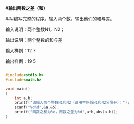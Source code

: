 #**输出两数之差（和）**

###编写完整的程序。输入两个数，输出他们的和与差。

输入说明：两个整数N1，N2；

输出说明：两个整数的和与差

输入样例：12 7

输出样例：19 5

```c

#include<stdio.h>
#include<math.h>

void main()
{
	int a,b;
	printf("请输入两个整数N1和N2（请用空格将N1和N2分隔开）：");
	scanf("%d%d",&a,&b);
	printf("两数之和为%d，两数之差为%d",a+b,abs(a-b));
}
```

